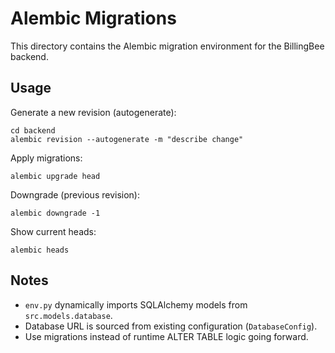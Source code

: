 # Alembic Migrations

This directory contains the Alembic migration environment for the BillingBee backend.

## Usage

Generate a new revision (autogenerate):

```
cd backend
alembic revision --autogenerate -m "describe change"
```

Apply migrations:

```
alembic upgrade head
```

Downgrade (previous revision):

```
alembic downgrade -1
```

Show current heads:

```
alembic heads
```

## Notes

- `env.py` dynamically imports SQLAlchemy models from `src.models.database`.
- Database URL is sourced from existing configuration (`DatabaseConfig`).
- Use migrations instead of runtime ALTER TABLE logic going forward.
